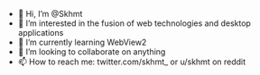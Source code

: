 - 👋 Hi, I’m @Skhmt
- 👀 I’m interested in the fusion of web technologies and desktop applications
- 🌱 I’m currently learning WebView2
- 💞️ I’m looking to collaborate on anything
- 📫 How to reach me: twitter.com/skhmt_ or u/skhmt on reddit

<!---
Skhmt/Skhmt is a ✨ special ✨ repository because its `README.md` (this file) appears on your GitHub profile.
You can click the Preview link to take a look at your changes.
--->

